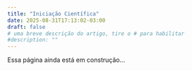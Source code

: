```yaml
---
title: "Iniciação Científica"
date: 2025-08-31T17:13:02-03:00
draft: false
# uma breve descrição do artigo, tire o # para habilitar
#description: ""
---
```


Essa página ainda está em construção...

